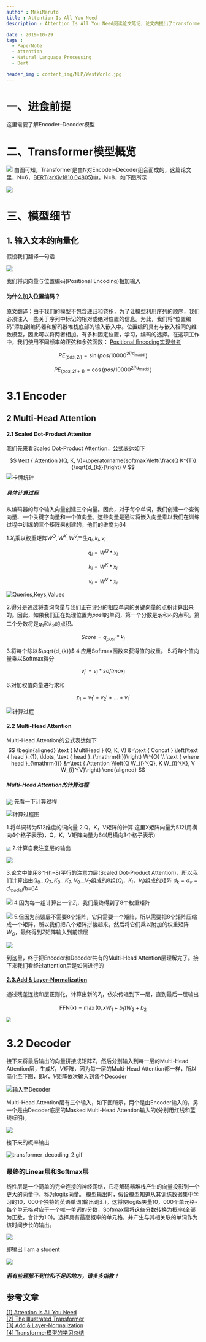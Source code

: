 ```yaml
---
author : MakiNaruto
title : Attention Is All You Need
description : Attention Is All You Need阅读论文笔记，论文内提出了transformer模型

date : 2019-10-29
tags : 
  - PaperNote
  - Attention
  - Natural Language Processing
  - Bert

header_img : content_img/NLP/WestWorld.jpg
---
```



# 一、进食前提
这里需要了解Encoder–Decoder模型

# 二、Transformer模型概览

![](/content_img/NLP/Transformer/Transformer.webp)
由图可知，Transformer是由N对Encoder–Decoder组合而成的，这篇论文里，N=6，[BERT(arXiv1810.04805)中](https://arxiv.org/abs/1810.04805)，N=8，如下图所示

![](/content_img/NLP/Transformer/1.webp)


# 三、模型细节

## 1.  输入文本的向量化
假设我们翻译一句话

![](/content_img/NLP/Transformer/2.webp)

我们将词向量与位置编码(Positional Encoding)相加输入
#### 为什么加入位置编码？
原文翻译：由于我们的模型不包含递归和卷积，为了让模型利用序列的顺序，我们必须注入一些关于序列中标记的相对或绝对位置的信息。为此，我们将“位置编码”添加到编码器和解码器堆栈底部的输入嵌入中。位置编码具有与嵌入相同的维数模型，因此可以将两者相加。有多种固定位置，学习，编码的选择。在这项工作中，我们使用不同频率的正弦和余弦函数：
[Positional Encoding实现参考](https://caicai.science/2018/10/06/attention%E6%80%BB%E8%A7%88/)

$$P E_{(p o s, 2 i)}=\sin \left(p o s / 10000^{2 i / d_{\text {madd }}}\right)$$

$$P E_{(p o s, 2 i+1)}=\cos \left(p o s / 10000^{2 i / d_{\text {madd }}}\right)$$
# 3.1  Encoder
## 2  Multi-Head Attention
#### 2.1  Scaled Dot-Product Attention
我们先来看Scaled Dot-Product Attention，公式表达如下

$$
\text { Attention }(Q, K, V)=\operatorname{softmax}\left(\frac{Q K^{T}}{\sqrt{d_{k}}}\right) V
$$
<img src="/content_img/NLP/Transformer/3.webp" style="zoom:100%;" alt="卡牌统计" align=center />


##### 具体计算过程
从编码器的每个输入向量创建三个向量。因此，对于每个单词，我们创建一个查询向量、一个关键字向量和一个值向量。这些向量是通过将嵌入向量乘以我们在训练过程中训练的三个矩阵来创建的。他们的维度为64

1.$X_{i}$乘以权重矩阵$W^{Q},W^{K},W^{V}$产生$q_{i},k_{i},v_{i}$

$$q_{i} = W^{Q}*x_{i}$$

$$k_{i} = W^{K}*x_{i}$$

$$v_{i} = W^{V}*x_{i}$$

![Queries,Keys,Values](/content_img/NLP/Transformer/4.webp)

2.得分是通过将查询向量与我们正在评分的相应单词的关键向量的点积计算出来的。因此，如果我们正在处理位置为$pos1$的单词，第一个分数是$q_{1}$和$k_{1}$的点积。第二个分数将是$q_{1}$和$k_{2}$的点积。

$$Score=q_{posi}*k_{i}$$

3.将每个除以$\sqrt{d_{k}}$
4.应用Softmax函数来获得值的权重。
5.将每个值向量乘以Softmax得分

$$v_{i}{'}=v_{i}*softmax_{i}$$

6.对加权值向量进行求和

 $$z_{1}=v_{1}{'}+v_{2}{'}+...+v_{i}{'}$$

![计算过程](/content_img/NLP/Transformer/5.webp)

#### 2.2  Multi-Head Attention
Multi-Head Attention的公式表达如下
$$
\begin{aligned} \text { MultiHead } (Q, K, V) &=\text { Concat } \left(\text { head }_{1}, \ldots, \text { head }_{\mathrm{h}}\right) W^{O} \\ \text { where head }_{\mathrm{i}} &=\text { Attention }\left(Q W_{i}^{Q}, K W_{i}^{K}, V W_{i}^{V}\right) \end{aligned}
$$
##### Multi-Head Attention的计算过程

<img src="/content_img/NLP/Transformer/6.webp" style="zoom:100%;" align=center />
先看一下计算过程

![计算过程图](/content_img/NLP/Transformer/7.webp)

1.将单词转为512维度的词向量
2.Q，K，V矩阵的计算
这里X矩阵向量为512(用横向4个格子表示)，Q，K，V矩阵向量为64(用横向3个格子表示)

<img src="/content_img/NLP/Transformer/8.webp" style="zoom:70%;" align=center />
2.计算自我注意层的输出

![](/content_img/NLP/Transformer/9.webp)

3.论文中使用8个(h=8)平行的注意力层(Scaled Dot-Product Attention)，所以我们计算出由$Q_{0}...Q_{7},K_{0}...K_{7},V_{0}...V_{7}$组成的8组$(Q_{i}，K_{i}，V_{i})$组成的矩阵
$d_{k}=d_{v}=d_{model}/h$=64

![](/content_img/NLP/Transformer/10.webp)
4.因为每一组计算出一个$Z_{i}$，我们最终得到了8个权重矩阵

![](/content_img/NLP/Transformer/11.webp)
5.但因为前馈层不需要8个矩阵，它只需要一个矩阵，所以需要把8个矩阵压缩成一个矩阵，所以我们把八个矩阵拼接起来，然后将它们乘以附加的权重矩阵$W_{O}$，最终得到$Z$矩阵输入到前馈层

![](/content_img/NLP/Transformer/12.webp)

到这里，终于把Encoder和Decoder共有的Multi-Head Attention层理解完了。接下来我们看经过attention后是如何进行的

#### [2.3.Add & Layer-Normalization](https://arxiv.org/abs/1607.06450)
通过残差连接和层正则化，计算出新的$Z_{i}$，依次传递到下一层，直到最后一层输出

$$
\mathrm{FFN}(x)=\max \left(0, x W_{1}+b_{1}\right) W_{2}+b_{2}
$$

<img src="/content_img/NLP/Transformer/13.webp" style="zoom:70%;" align=center />

# 3.2 Decoder
接下来将最后输出的向量拼接成矩阵Z，然后分别输入到每一层的Multi-Head Attention层，生成$K，V$矩阵，因为每一层的Multi-Head Attention都一样，所以简化至下图，即$K，V$矩阵依次输入到各个Decoder

![输入至Decoder](/content_img/NLP/Transformer/14.webp)


Multi-Head Attention层有三个输入，如下图所示，两个是由Encoder输入的，另一个是由Decoder底层的Masked Multi-Head Attention输入的(分别用红线和蓝线标明)。

<img src="/content_img/NLP/Transformer/15.webp" style="zoom:100%;" align=center />

接下来的概率输出

![transformer_decoding_2.gif](/content_img/NLP/Transformer/16.gif)

### 最终的Linear层和Softmax层
线性层是一个简单的完全连接的神经网络，它将解码器堆栈产生的向量投影到一个更大的向量中，称为logits向量。
模型输出时，假设模型知道从其训练数据集中学习的10，000个独特的英语单词(输出词汇)。这将使logits矢量10，000个单元格-每个单元格对应于一个唯一单词的分数，Softmax层将这些分数转换为概率(全部为正数，合计为1.0)。选择具有最高概率的单元格，并产生与其相关联的单词作为该时间步长的输出。

![](/content_img/NLP/Transformer/17.webp)

即输出 I am a student <eos>

![](/content_img/NLP/Transformer/18.webp)

##### 若有些理解不到位和不足的地方，请多多指教！
## 参考文章
[[1]  Attention Is All You Need](https://arxiv.org/abs/1706.03762)<br>
[[2]  The Illustrated Transformer](https://jalammar.github.io/illustrated-transformer/)<br>
[[3]  Add & Layer-Normalization](https://arxiv.org/abs/1607.06450)<br>
[[4]  Transformer模型的学习总结](https://www.jianshu.com/p/923c8b489604)<br>